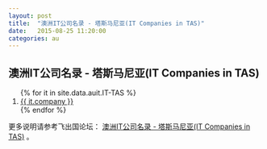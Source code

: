 ```yaml
---
layout: post
title:  "澳洲IT公司名录 - 塔斯马尼亚(IT Companies in TAS)"
date:   2015-08-25 11:20:00
categories: au
---
```


## 澳洲IT公司名录 - 塔斯马尼亚(IT Companies in TAS)

<ol>
{% for it in site.data.auit.IT-TAS %}
<li><a href="{{ it.web }}" target="_blank">{{ it.company }}</a></li>
{% endfor %}
</ol>


更多说明请参考飞出国论坛： <a href="http://bbs.fcgvisa.com/t/it-it-companies-in-tas/6854" target="blank">澳洲IT公司名录 - 塔斯马尼亚(IT Companies in TAS)</a> 。